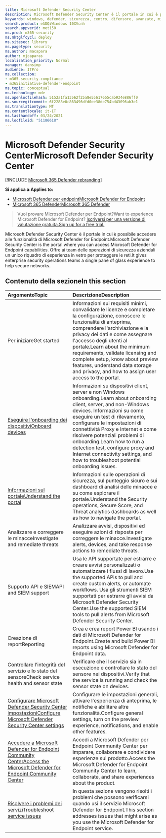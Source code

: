 ```yaml
---
title: Microsoft Defender Security Center
description: Microsoft Defender Security Center è il portale in cui è possibile accedere a Microsoft Defender for Endpoint.
keywords: windows, defender, sicurezza, centro, difensore, avanzato, minaccia, protezione
search.product: eADQiWindows 10XVcnh
search.appverid: met150
ms.prod: m365-security
ms.mktglfcycl: deploy
ms.sitesec: library
ms.pagetype: security
ms.author: macapara
author: mjcaparas
localization_priority: Normal
manager: dansimp
audience: ITPro
ms.collection:
- m365-security-compliance
- m365initiative-defender-endpoint
ms.topic: conceptual
ms.technology: mde
ms.openlocfilehash: 5152a1fa13562f25a8e55617655cab934e886ff0
ms.sourcegitcommit: 6f2288e0c863496dfd0ee38de754bd43096ab3e1
ms.translationtype: MT
ms.contentlocale: it-IT
ms.lasthandoff: 03/24/2021
ms.locfileid: "51186618"
---
```

# <a name="microsoft-defender-security-center"></a><span data-ttu-id="e8efd-104">Microsoft Defender Security Center</span><span class="sxs-lookup"><span data-stu-id="e8efd-104">Microsoft Defender Security Center</span></span>

[!INCLUDE [Microsoft 365 Defender rebranding](../../includes/microsoft-defender.md)]

<span data-ttu-id="e8efd-105">**Si applica a:**</span><span class="sxs-lookup"><span data-stu-id="e8efd-105">**Applies to:**</span></span>
- [<span data-ttu-id="e8efd-106">Microsoft Defender per endpoint</span><span class="sxs-lookup"><span data-stu-id="e8efd-106">Microsoft Defender for Endpoint</span></span>](https://go.microsoft.com/fwlink/p/?linkid=2154037)
- [<span data-ttu-id="e8efd-107">Microsoft 365 Defender</span><span class="sxs-lookup"><span data-stu-id="e8efd-107">Microsoft 365 Defender</span></span>](https://go.microsoft.com/fwlink/?linkid=2118804)

> <span data-ttu-id="e8efd-108">Vuoi provare Microsoft Defender per Endpoint?</span><span class="sxs-lookup"><span data-stu-id="e8efd-108">Want to experience Microsoft Defender for Endpoint?</span></span> [<span data-ttu-id="e8efd-109">Iscriversi per una versione di valutazione gratuita.</span><span class="sxs-lookup"><span data-stu-id="e8efd-109">Sign up for a free trial.</span></span>](https://www.microsoft.com/microsoft-365/windows/microsoft-defender-atp?ocid=docs-wdatp-exposedapis-abovefoldlink)

<span data-ttu-id="e8efd-110">Microsoft Defender Security Center è il portale in cui è possibile accedere alle funzionalità di Microsoft Defender for Endpoint.</span><span class="sxs-lookup"><span data-stu-id="e8efd-110">Microsoft Defender Security Center is the portal where you can access Microsoft Defender for Endpoint capabilities.</span></span> <span data-ttu-id="e8efd-111">Offre ai team delle operazioni di sicurezza aziendali un unico riquadro di esperienza in vetro per proteggere le reti.</span><span class="sxs-lookup"><span data-stu-id="e8efd-111">It gives enterprise security operations teams a single pane of glass experience to help secure networks.</span></span>

## <a name="in-this-section"></a><span data-ttu-id="e8efd-112">Contenuto della sezione</span><span class="sxs-lookup"><span data-stu-id="e8efd-112">In this section</span></span>

<span data-ttu-id="e8efd-113">Argomento</span><span class="sxs-lookup"><span data-stu-id="e8efd-113">Topic</span></span> | <span data-ttu-id="e8efd-114">Descrizione</span><span class="sxs-lookup"><span data-stu-id="e8efd-114">Description</span></span>
:---|:---
<span data-ttu-id="e8efd-115">Per iniziare</span><span class="sxs-lookup"><span data-stu-id="e8efd-115">Get started</span></span>  |  <span data-ttu-id="e8efd-116">Informazioni sui requisiti minimi, convalidare le licenze e completare la configurazione, conoscere le funzionalità di anteprima, comprendere l'archiviazione e la privacy dei dati e come assegnare l'accesso degli utenti al portale.</span><span class="sxs-lookup"><span data-stu-id="e8efd-116">Learn about the minimum requirements, validate licensing and complete setup, know about preview features, understand data storage and privacy, and how to assign user access to the portal.</span></span>
[<span data-ttu-id="e8efd-117">Eseguire l'onboarding dei dispositivi</span><span class="sxs-lookup"><span data-stu-id="e8efd-117">Onboard devices</span></span>](onboard-configure.md) | <span data-ttu-id="e8efd-118">Informazioni su dispositivi client, server e non Windows onboarding.</span><span class="sxs-lookup"><span data-stu-id="e8efd-118">Learn about onboarding client, server, and non-Windows devices.</span></span> <span data-ttu-id="e8efd-119">Informazioni su come eseguire un test di rilevamento, configurare le impostazioni di connettività Proxy e Internet e come risolvere potenziali problemi di onboarding.</span><span class="sxs-lookup"><span data-stu-id="e8efd-119">Learn how to run a detection test, configure proxy and Internet connectivity settings, and how to troubleshoot potential onboarding issues.</span></span>
[<span data-ttu-id="e8efd-120">Informazioni sul portale</span><span class="sxs-lookup"><span data-stu-id="e8efd-120">Understand the portal</span></span>](use.md) | <span data-ttu-id="e8efd-121">Informazioni sulle operazioni di sicurezza, sul punteggio sicuro e sui dashboard di analisi delle minacce e su come esplorare il portale.</span><span class="sxs-lookup"><span data-stu-id="e8efd-121">Understand the Security operations, Secure Score, and Threat analytics dashboards as well as how to navigate the portal.</span></span>
<span data-ttu-id="e8efd-122">Analizzare e correggere le minacce</span><span class="sxs-lookup"><span data-stu-id="e8efd-122">Investigate and remediate threats</span></span> | <span data-ttu-id="e8efd-123">Analizzare avvisi, dispositivi ed eseguire azioni di risposta per correggere le minacce.</span><span class="sxs-lookup"><span data-stu-id="e8efd-123">Investigate alerts, devices, and take response actions to remediate threats.</span></span>
<span data-ttu-id="e8efd-124">Supporto API e SIEM</span><span class="sxs-lookup"><span data-stu-id="e8efd-124">API and SIEM support</span></span> | <span data-ttu-id="e8efd-125">Usa le API supportate per estrarre e creare avvisi personalizzati o automatizzare i flussi di lavoro.</span><span class="sxs-lookup"><span data-stu-id="e8efd-125">Use the supported APIs to pull and create custom alerts, or automate workflows.</span></span> <span data-ttu-id="e8efd-126">Usa gli strumenti SIEM supportati per estrarre gli avvisi da Microsoft Defender Security Center.</span><span class="sxs-lookup"><span data-stu-id="e8efd-126">Use the supported SIEM tools to pull alerts from Microsoft Defender Security Center.</span></span>
<span data-ttu-id="e8efd-127">Creazione di report</span><span class="sxs-lookup"><span data-stu-id="e8efd-127">Reporting</span></span> | <span data-ttu-id="e8efd-128">Crea e crea report Power BI usando i dati di Microsoft Defender for Endpoint.</span><span class="sxs-lookup"><span data-stu-id="e8efd-128">Create and build Power BI reports using Microsoft Defender for Endpoint data.</span></span>
<span data-ttu-id="e8efd-129">Controllare l'integrità del servizio e lo stato del sensore</span><span class="sxs-lookup"><span data-stu-id="e8efd-129">Check service health and sensor state</span></span> | <span data-ttu-id="e8efd-130">Verificare che il servizio sia in esecuzione e controllare lo stato del sensore nei dispositivi.</span><span class="sxs-lookup"><span data-stu-id="e8efd-130">Verify that the service is running and check the sensor state on devices.</span></span>
[<span data-ttu-id="e8efd-131">Configurare Microsoft Defender Security Center impostazioni</span><span class="sxs-lookup"><span data-stu-id="e8efd-131">Configure Microsoft Defender Security Center settings</span></span>](preferences-setup.md) | <span data-ttu-id="e8efd-132">Configurare le impostazioni generali, attivare l'esperienza di anteprima, le notifiche e abilitare altre funzionalità.</span><span class="sxs-lookup"><span data-stu-id="e8efd-132">Configure general settings, turn on the preview experience, notifications, and enable other features.</span></span>
[<span data-ttu-id="e8efd-133">Accedere a Microsoft Defender for Endpoint Community Center</span><span class="sxs-lookup"><span data-stu-id="e8efd-133">Access the Microsoft Defender for Endpoint Community Center</span></span>](community.md) | <span data-ttu-id="e8efd-134">Accedi a Microsoft Defender per Endpoint Community Center per imparare, collaborare e condividere esperienze sul prodotto.</span><span class="sxs-lookup"><span data-stu-id="e8efd-134">Access the Microsoft Defender for Endpoint Community Center to learn, collaborate, and share experiences about the product.</span></span>
[<span data-ttu-id="e8efd-135">Risolvere i problemi dei servizi</span><span class="sxs-lookup"><span data-stu-id="e8efd-135">Troubleshoot service issues</span></span>](troubleshoot-mdatp.md) | <span data-ttu-id="e8efd-136">In questa sezione vengono risolti i problemi che possono verificarsi quando usi il servizio Microsoft Defender for Endpoint.</span><span class="sxs-lookup"><span data-stu-id="e8efd-136">This section addresses issues that might arise as you use the Microsoft Defender for Endpoint service.</span></span>